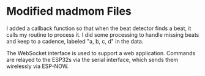 # Modified madmom Files 

I added a callback function so that when the beat detector finds a beat, it calls my routine to process it. I did some processing to handle missing beats and keep to a cadence, labeled "a, b, c, d" in the data.

The WebSocket interface is used to support a web application. Commands are relayed to the ESP32s via the serial interface, which sends them wirelessly via ESP-NOW.
